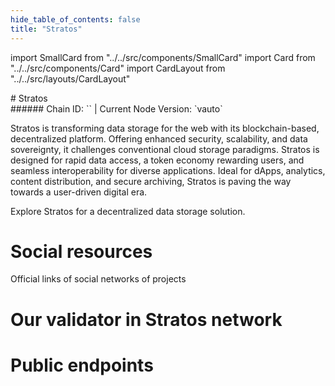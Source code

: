 ```yaml
---
hide_table_of_contents: false
title: "Stratos"
---
```


import SmallCard from "../../src/components/SmallCard"
import Card from "../../src/components/Card"
import CardLayout from "../../src/layouts/CardLayout"

<div class="h1-with-icon icon-stratos">
# Stratos
</div>
###### Chain ID: `` | Current Node Version: `vauto`


Stratos is transforming data storage for the web with its blockchain-based, decentralized platform. Offering enhanced security, scalability, and data sovereignty, it challenges conventional cloud storage paradigms. Stratos is designed for rapid data access, a token economy rewarding users, and seamless interoperability for diverse applications. Ideal for dApps, analytics, content distribution, and secure archiving, Stratos is paving the way towards a user-driven digital era.

Explore Stratos for a decentralized data storage solution.

# Social resources
Official links of social networks of projects

<CardLayout autoFitEnabled={false}>
    <SmallCard to="https://www.thestratos.org/" header={{label: "Website", translateId: "social-telegram"}} iconPath="img/website-icon.svg"/>
    <SmallCard to="https://github.com/stratosnet/stratos-chain" header={{label: "GitHub", translateId: "social-telegram"}} iconPath="img/github-icon.svg"/>
    <SmallCard to="https://discord.gg/79dMCCyjAM" header={{label: "Discord", translateId: "social-telegram"}} iconPath="img/discord-icon.svg"/>
    <SmallCard to="https://twitter.com/Stratos_Network" header={{label: "X", translateId: "social-telegram"}} iconPath="img/x-icon.svg"/>
    <SmallCard to="https://t.me/StratosOfficial" header={{label: "Telegram", translateId: "social-telegram"}} iconPath="img/telegram-icon.svg"/>
</CardLayout>

# Our validator in Stratos network

<CardLayout autoFitEnabled={true}>
    <Card
        to="https://explorer.thestratos.org/stratos/validators/stvaloper1ghkn8ra63422mcepdk0zzglzy6qax637g6fhzm"
        header={{
            label: "[NODERS]TEAM",
            translateId: "development-setup",
        }}
        body={{
            label: "Trusted blockchain validator",
        }}
        iconPath="img/kotlin-icon.svg"
    />
</CardLayout>

# Public endpoints 

<CardLayout autoFitEnabled={true}>
    <SmallCard to="https://stratos-rpc.noders.services" header={{label: "RPC Endpoint", translateId: "rpc-endpoint"}}/>
    <SmallCard to="https://stratos-api.noders.services" header={{label: "API Endpoint", translateId: "api-endpoint"}}/>
    <SmallCard to="https://stratos-jsonrpc.noders.services " header={{label: "json-RPC Endpoint", translateId: "jrpc-endpoint"}}/>
    <SmallCard to="http://stratos-grpc.noders.services:29090" header={{label: "gRPC Endpoint", translateId: "grpc-endpoint"}}/>
</CardLayout>


